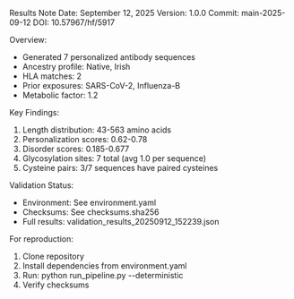 Results Note
Date: September 12, 2025
Version: 1.0.0
Commit: main-2025-09-12
DOI: 10.57967/hf/5917

Overview:
- Generated 7 personalized antibody sequences
- Ancestry profile: Native, Irish
- HLA matches: 2
- Prior exposures: SARS-CoV-2, Influenza-B
- Metabolic factor: 1.2

Key Findings:
1. Length distribution: 43-563 amino acids
2. Personalization scores: 0.62-0.78
3. Disorder scores: 0.185-0.677
4. Glycosylation sites: 7 total (avg 1.0 per sequence)
5. Cysteine pairs: 3/7 sequences have paired cysteines

Validation Status:
- Environment: See environment.yaml
- Checksums: See checksums.sha256
- Full results: validation_results_20250912_152239.json

For reproduction:
1. Clone repository
2. Install dependencies from environment.yaml
3. Run: python run_pipeline.py --deterministic
4. Verify checksums